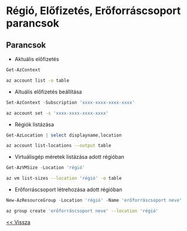 # Régió, Előfizetés, Erőforráscsoport parancsok

## Parancsok

- Aktuális előfizetés

```powershell
Get-AzContext
```

```bash
az account list -o table
```

- Altuális előfizetés beállítása

```powershell
Set-AzContext -Subscription 'xxxx-xxxx-xxxx-xxxx'
```

```bash
az account set -s 'xxxx-xxxx-xxxx-xxxx'
```

- Régiók listázása

```powershell
Get-AzLocation | select displayname,location
```

```bash
az account list-locations --output table
```

- Virtuálisgép méretek listázása adott régióban

```powershell
Get-AzVMSize -Location 'régió'
```

```bash
az vm list-sizes --location 'régió' -o table
```

- Erőforráscsoport létrehozása adott régióban

```powershell
New-AzResourceGroup -Location 'régió' -Name 'erőforráscsoport neve'
```

```bash
az group create 'erőforráscsoport neve' --location 'régió'
```

[<< Vissza](README.md)
